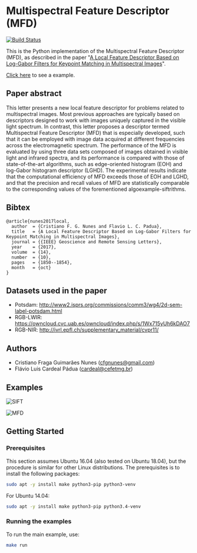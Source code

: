 # Multispectral Feature Descriptor (MFD)

[![Build Status](https://travis-ci.org/cfgnunes/mfd.svg?branch=master)](https://travis-ci.org/cfgnunes/mfd)

This is the Python implementation of the Multispectral Feature Descriptor (MFD), as described in the paper "[A Local Feature Descriptor Based on Log-Gabor Filters for Keypoint Matching in Multispectral Images](https://ieeexplore.ieee.org/document/8024177)".

[Click here](https://github.com/cfgnunes/mfd/blob/master/MatchingExample.ipynb) to see a example.

## Paper abstract

This letter presents a new local feature descriptor for problems related to multispectral images.
Most previous approaches are typically based on descriptors designed to work with images uniquely captured in the visible light spectrum.
In contrast, this letter proposes a descriptor termed Multispectral Feature Descriptor (MFD) that is especially developed, such that it can be employed with image data acquired at different frequencies across the electromagnetic spectrum.
The performance of the MFD is evaluated by using three data sets composed of images obtained in visible light and infrared spectra, and its performance is compared with those of state-of-the-art algorithms, such as edge-oriented histogram (EOH) and log-Gabor histogram descriptor (LGHD).
The experimental results indicate that the computational efficiency of MFD exceeds those of EOH and LGHD, and that the precision and recall values of MFD are statistically comparable to the corresponding values of the forementioned algoexample-siftrithms.

## Bibtex

```TeX
@article{nunes2017local,
  author  = {Cristiano F. G. Nunes and Flavio L. C. Padua},
  title   = {A Local Feature Descriptor Based on Log-Gabor Filters for Keypoint Matching in Multispectral Images},
  journal = {{IEEE} Geoscience and Remote Sensing Letters},
  year    = {2017},
  volume  = {14},
  number  = {10},
  pages   = {1850--1854},
  month   = {oct}
}
```

## Datasets used in the paper

* Potsdam: <http://www2.isprs.org/commissions/comm3/wg4/2d-sem-label-potsdam.html>
* RGB-LWIR: <https://owncloud.cvc.uab.es/owncloud/index.php/s/1Wx715yUh6kDAO7>
* RGB-NIR: <http://ivrl.epfl.ch/supplementary_material/cvpr11/>

## Authors

* Cristiano Fraga Guimarães Nunes (<cfgnunes@gmail.com>)
* Flávio Luis Cardeal Pádua (<cardeal@cefetmg.br>)

## Examples

![SIFT](screenshots/example_sift.png)

![MFD](screenshots/example_mfd.png)

## Getting Started

### Prerequisites

This section assumes Ubuntu 16.04 (also tested on Ubuntu 18.04), but the procedure is similar for other Linux distributions. The prerequisites is to install the following packages:

```sh
sudo apt -y install make python3-pip python3-venv
```

For Ubuntu 14.04:

```sh
sudo apt -y install make python3-pip python3.4-venv
```

### Running the examples

To run the main example, use:

```sh
make run
```
